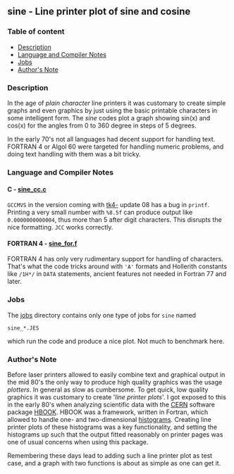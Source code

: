 ## sine - Line printer plot of sine and cosine

### Table of content

- [Description](#user-content-description)
- [Language and Compiler Notes](#user-content-langcomp)
- [Jobs](#user-content-jobs)
- [Author's Note](#user-content-anote)

### <a id="description">Description</a>
In the age of _plain character_ line printers it was customary to create
simple graphs and even graphics by just using the basic printable characters
in some intelligent form. The _sine_ codes plot a graph showing sin(x) and
cos(x) for the angles from 0 to 360 degree in steps of 5 degrees.

In the early 70's not all languages had decent support for handling text.
FORTRAN 4 or Algol 60 were targeted for handling numeric problems, and
doing text handling with them was a bit tricky. 

### <a id="langcomp">Language and Compiler Notes</a>

#### C - [sine_cc.c](sine_cc.c)
`GCCMVS` in the version coming with [tk4-](http://wotho.ethz.ch/tk4-/)
update 08 has a bug in `printf`.
Printing a very small number with `%8.5f` can produce output like
`0.0000000000004`, thus more than 5 after digit characters. This
disrupts the nice formatting. `JCC` works correctly.

#### FORTRAN 4 - [sine_for.f](sine_for.f)
FORTRAN 4 has only very rudimentary support for handling of characters.
That's what the code tricks around with `'A'` formats and Hollerith constants
like `/1H*/` in `DATA` statements, ancient features not needed in Fortran 77
and later.

### <a id="jobs">Jobs</a>
The [jobs](../jobs) directory contains only one type of jobs for `sine` named

    sine_*.JES

which run the code and produce a nice plot.
Not much to benchmark here.

### <a id="anote">Author's Note</a>
Before laser printers allowed to easily combine text and graphical output
in the mid 80's the only way to produce high quality graphics was the usage
_plotters_. In general as slow as cumbersome. To get quick, low quality
graphics it was customary to create '_line printer plots_'. I got exposed
to this in the early 80's when analyzing scientific data with the
[CERN](https://en.wikipedia.org/wiki/CERN) software package
[HBOOK](https://cds.cern.ch/record/118642?ln=en). HBOOK was a framework,
written in Fortran, which allowed to handle one- and two-dimensional
[histograms](https://en.wikipedia.org/wiki/Histogram). Creating line printer
plots of these histograms was a key functionality, and setting the
histograms up such that the output fitted reasonably on printer pages
was one of usual concerns when using this package.

Remembering these days lead to adding such a line printer plot as test case,
and a graph with two functions is about as simple as one can get it.
